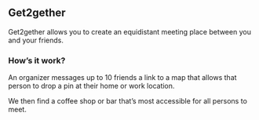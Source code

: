 ## Get2gether

Get2gether allows you to create an equidistant meeting place between you and your friends.

### How’s it work?

An organizer messages up to 10 friends a link to a map that allows that person to drop a pin at their home or work location.

We then find a coffee shop or bar that’s most accessible for all persons to meet.
